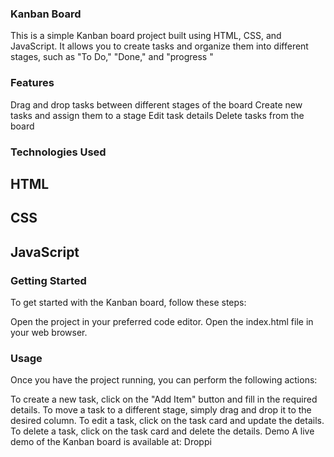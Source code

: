 ### Kanban Board
This is a simple Kanban board project built using HTML, CSS, and JavaScript. It allows you to create tasks and organize them into different stages, such as "To Do," "Done," and "progress "

### Features
Drag and drop tasks between different stages of the board
Create new tasks and assign them to a stage
Edit task details
Delete tasks from the board


### Technologies Used
## HTML
## CSS
## JavaScript

### Getting Started
To get started with the Kanban board, follow these steps:


Open the project in your preferred code editor.
Open the index.html file in your web browser.

### Usage
Once you have the project running, you can perform the following actions:

To create a new task, click on the "Add Item" button and fill in the required details.
To move a task to a different stage, simply drag and drop it to the desired column.
To edit a task, click on the task card and update the details.
To delete a task, click on the task card and delete the details.
Demo
A live demo of the Kanban board is available at: Droppi


